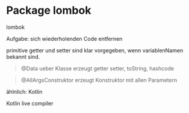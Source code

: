 Package lombok
==============

<artefactId>lombok</artefactId>

Aufgabe: sich wiederholenden Code entfernen

primitive getter und setter sind klar vorgegeben, wenn variablenNamen bekannt sind.


> @Data 
ueber Klasse
erzeugt getter setter, toString, hashcode

> @AllArgsConstruktor
erzeugt Konstruktor mit allen Parametern

ählnlich:
Kotlin

Kotlin live compiler
